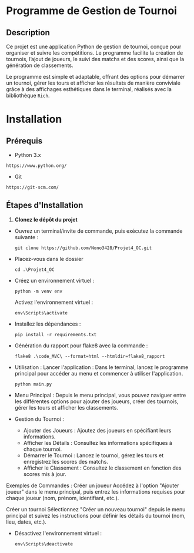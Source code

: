 # Programme de Gestion de Tournoi

## Description
Ce projet est une application Python de gestion de tournoi, conçue pour organiser et suivre les compétitions. Le programme facilite la création de tournois, l’ajout de joueurs, le suivi des matchs et des scores, ainsi que la génération de classements. 

Le programme est simple et adaptable, offrant des options pour démarrer un tournoi, gérer les tours et afficher les résultats de manière conviviale grâce à des affichages esthétiques dans le terminal, réalisés avec la bibliothèque `Rich`.

# Installation

## Prérequis
- Python 3.x
```
https://www.python.org/
```
- Git  
```
https://git-scm.com/
```

## Étapes d'Installation
1. **Clonez le dépôt du projet**  
- Ouvrez un terminal/invite de commande, puis exécutez la commande suivante :
   ```
   git clone https://github.com/Nono3428/Projet4_OC.git
   ```
- Placez-vous dans le dossier
    ```
    cd .\Projet4_OC
    ```
- Créez un environnement virtuel :
    ```
    python -m venv env
    ```
    Activez l'environnement virtuel :
    ```
    env\Scripts\activate
    ```
- Installez les dépendances :
    ```
    pip install -r requirements.txt
    ```
- Génération du rapport pour flake8 avec la commande :
    ```
    flake8 .\code_MVC\ --format=html --htmldir=flake8_rapport
    ```
- Utilisation :
Lancer l'application : Dans le terminal, lancez le programme principal pour accéder au menu et commencer à utiliser l'application.
    ```
    python main.py
    ```
- Menu Principal : Depuis le menu principal, vous pouvez naviguer entre les différentes options pour ajouter des joueurs, créer des tournois, gérer les tours et afficher les classements.

- Gestion du Tournoi :

    - Ajouter des Joueurs : Ajoutez des joueurs en spécifiant leurs informations.
    - Afficher les Détails : Consultez les informations spécifiques à chaque tournoi.
    - Démarrer le Tournoi : Lancez le tournoi, gérez les tours et enregistrez les scores des matchs.
    - Afficher le Classement : Consultez le classement en fonction des scores mis à jour.

Exemples de Commandes :
Créer un joueur
Accédez à l'option "Ajouter joueur" dans le menu principal, puis entrez les informations requises pour chaque joueur (nom, prénom, identifiant, etc.).

Créer un tournoi
Sélectionnez "Créer un nouveau tournoi" depuis le menu principal et suivez les instructions pour définir les détails du tournoi (nom, lieu, dates, etc.).

- Désactivez l'environnement virtuel :
    ```
    env\Scripts\deactivate
    ```
